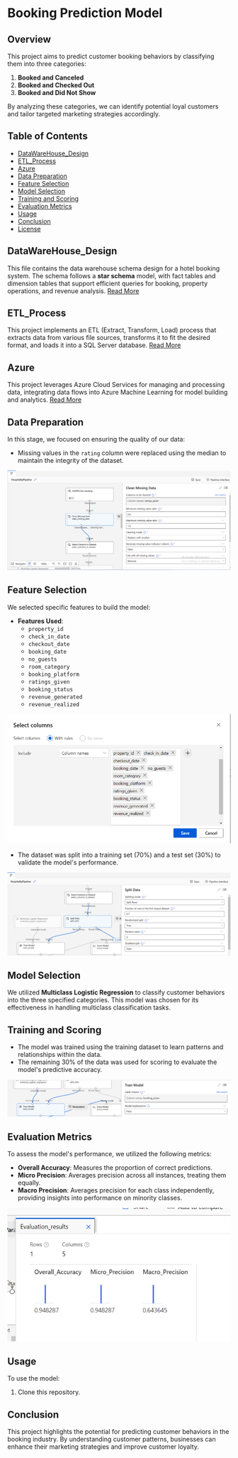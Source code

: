 # Booking Prediction Model

## Overview
This project aims to predict customer booking behaviors by classifying them into three categories: 
1. **Booked and Canceled**
2. **Booked and Checked Out**
3. **Booked and Did Not Show**

By analyzing these categories, we can identify potential loyal customers and tailor targeted marketing strategies accordingly.

## Table of Contents
- [DataWareHouse_Design](#DataWareHouse_Design)
- [ETL_Process](#ETL_Process)
- [Azure](#Azure)
- [Data Preparation](#data-preparation)
- [Feature Selection](#feature-selection)
- [Model Selection](#model-selection)
- [Training and Scoring](#training-and-scoring)
- [Evaluation Metrics](#evaluation-metrics)
- [Usage](#usage)
- [Conclusion](#conclusion)
- [License](#license)
## DataWareHouse_Design
This file contains the data warehouse schema design for a hotel booking system. The schema follows a **star schema** model, with fact tables and dimension tables that support efficient queries for booking, property operations, and revenue analysis.
[Read More](Data_WareHouse_Design/ReadMe.md)

## ETL_Process
This project implements an ETL (Extract, Transform, Load) process that extracts data from various file sources, transforms it to fit the desired format, and loads it into a SQL Server database.
[Read More](ETL_Process/ReadMe.md)
## Azure
This project leverages Azure Cloud Services for managing and processing data, integrating data flows into Azure Machine Learning for model building and analytics.
[Read More](Azure/ReadMe.md)
## Data Preparation
In this stage, we focused on ensuring the quality of our data:
- Missing values in the `rating` column were replaced using the median to maintain the integrity of the dataset.

![Data_Prepration](Azure/dataprepration.png)
## Feature Selection
We selected specific features to build the model:
- **Features Used**:
  - `property_id`
  - `check_in_date`
  - `checkout_date`
  - `booking_date`
  - `no_guests`
  - `room_category`
  - `booking_platform`
  - `ratings_given`
  - `booking_status`
  - `revenue_generated`
  - `revenue_realized`

![Feature_Selection](Azure/select.png)
- The dataset was split into a training set (70%) and a test set (30%) to validate the model's performance.

![Data_Split](Azure/split.png)
## Model Selection
We utilized **Multiclass Logistic Regression** to classify customer behaviors into the three specified categories. This model was chosen for its effectiveness in handling multiclass classification tasks.

## Training and Scoring
- The model was trained using the training dataset to learn patterns and relationships within the data.
- The remaining 30% of the data was used for scoring to evaluate the model's predictive accuracy.

![Train_Model](Azure/train.png)
## Evaluation Metrics
To assess the model's performance, we utilized the following metrics:
- **Overall Accuracy**: Measures the proportion of correct predictions.
- **Micro Precision**: Averages precision across all instances, treating them equally.
- **Macro Precision**: Averages precision for each class independently, providing insights into performance on minority classes.

![Metrics_Evaluation](Azure/AccuracyMetric.png)
## Usage
To use the model:
1. Clone this repository.


## Conclusion
This project highlights the potential for predicting customer behaviors in the booking industry. By understanding customer patterns, businesses can enhance their marketing strategies and improve customer loyalty.

